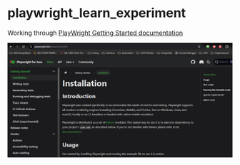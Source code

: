 # playwright_learn_experiment

Working through [PlayWright Getting Started documentation](http://playwright.dev)

![PlayWright Getting Started Screen](images/pw_GettingStarted.png)